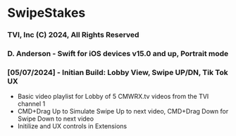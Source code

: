 #  SwipeStakes
### TVI, Inc (C) 2024, All Rights Reserved
### D. Anderson - Swift for iOS devices v15.0 and up, Portrait mode 


### [05/07/2024] - Initian Build: Lobby View, Swipe UP/DN, Tik Tok UX
- Basic video playlist for Lobby of 5 CMWRX.tv videos from the TVI channel 1
- CMD+Drag Up to Simulate Swipe Up to next video, CMD+Drag Down for Swipe Down to next video
- Initilize and UX controls in Extensions

